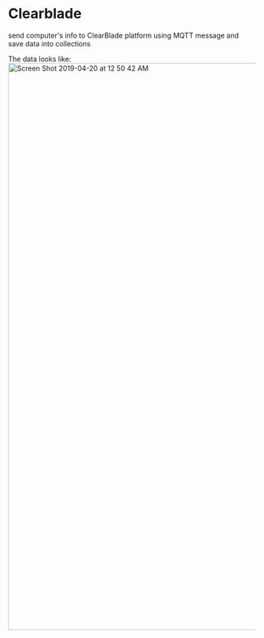 # Clearblade
send computer's info to ClearBlade platform using MQTT message and save data into collections

The data looks like:
<img width="1156" alt="Screen Shot 2019-04-20 at 12 50 42 AM" src="https://user-images.githubusercontent.com/26859793/56453350-f30a4180-6306-11e9-8f35-f7a949e140ab.png">
